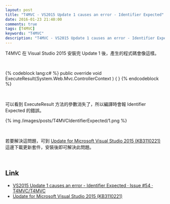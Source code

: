 ```yaml
---
layout: post
title: "T4MVC - VS2015 Update 1 causes an error - Identifier Expected"
date: 2016-01-23 21:40:00
comments: true
tags: [T4MVC]
keywords: "T4MVC"
description: "T4MVC - VS2015 Update 1 causes an error - Identifier Expected"
---
```


T4MVC 在 Visual Studio 2015 安裝完 Update 1 後，產生的程式碼會像這樣。  

<!-- More -->

<br/>


{% codeblock lang:c# %}
public override void ExecuteResult(System.Web.Mvc.ControllerContext ) { }
{% endcodeblock %}

<br/>


可以看到 ExecuteResult 方法的參數消失了，所以編譯時會報 Identifier Expected 的錯誤。  

{% img /images/posts/T4MVCIdentifierExpected/1.png %}

<br/>


若要解決這問題，可到 [Update for Microsoft Visual Studio 2015 (KB3110221)](https://msdn.microsoft.com/en-US/library/mt634751\(VS.140\).aspx) 這邊下載更新套件，安裝後即可解決此問題。  

<br/>


Link
----
* [VS2015 Update 1 causes an error - Identifier Expected · Issue #54 · T4MVC/T4MVC](https://github.com/T4MVC/T4MVC/issues/54)
* [Update for Microsoft Visual Studio 2015 (KB3110221)](https://msdn.microsoft.com/en-US/library/mt634751\(VS.140\).aspx)
